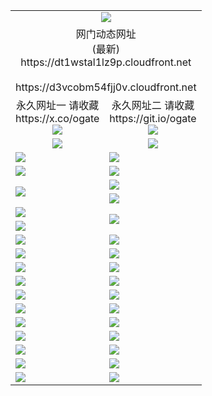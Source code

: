 ﻿<table>
  <tr></tr>
  <tr><td colspan=2 align=center><img src="https://dt1wstal1lz9p.cloudfront.net/Up/oGate.jpg" /></td></tr>
  <tr><td colspan=2 align=center>网门动态网址<br/>(最新)
<br>https://dt1wstal1lz9p.cloudfront.net
<br/>
<br>https://d3vcobm54fjj0v.cloudfront.net
    </td>
  </tr>
  <tr>
    <td align=center>永久网址一 请收藏<br/>https://x.co/ogate<br><a href="https://dt1wstal1lz9p.cloudfront.net/Up/0WMGDL1.png"><img src="https://dt1wstal1lz9p.cloudfront.net/Up/0WMGD1.png" /></a></td>
    <td align=center>永久网址二 请收藏<br/>https://git.io/ogate<br><a href="https://dt1wstal1lz9p.cloudfront.net/Up/0WMGDL2.png"><img src="https://dt1wstal1lz9p.cloudfront.net/Up/0WMGD2.png" /></a></td>
  </tr>
  <tr>
    <td align=center><a href="https://dt1wstal1lz9p.cloudfront.net/?from=github"><img src="https://dt1wstal1lz9p.cloudfront.net/Up/0WMPG.jpg" /></a></td>
    <td align=center><a href="https://dt1wstal1lz9p.cloudfront.net/ogUP.aspx?name=0oGate.apk&from=github"><img src="https://dt1wstal1lz9p.cloudfront.net/Up/0WMAZ.jpg" /></a></td>
  </tr>
  <tr>
    <td><a href="https://dt1wstal1lz9p.cloudfront.net/oNote.aspx?id=oGate&from=github" target="_blank"><img src="https://dt1wstal1lz9p.cloudfront.net/Up/0WCYY.jpg" /></a></td>
    <td><a href="https://dt1wstal1lz9p.cloudfront.net/oNote.aspx?id=oNote&from=github" target="_blank"><img src="https://dt1wstal1lz9p.cloudfront.net/Up/0WZTT.jpg" /></a></td>
  </tr>
  <tr>
    <td><a href="https://dt1wstal1lz9p.cloudfront.net/ogDY.aspx?from=github" target="_blank"><img src="https://dt1wstal1lz9p.cloudfront.net/Up/DY.jpg"/></a></td>
    <td><a href="https://dt1wstal1lz9p.cloudfront.net/ogST.aspx?from=github" target="_blank"><img src="https://dt1wstal1lz9p.cloudfront.net/Up/ST.jpg"/></a></td>
  </tr>
  <tr>
    <td rowspan=2><a href="https://dt1wstal1lz9p.cloudfront.net/ogUP.aspx?name=WJ.mp4&count=240P:5,480P:1&from=github" target="_blank"><img src="https://dt1wstal1lz9p.cloudfront.net/Up/WJ.jpg" /></a></td>
    <td><a href="https://dt1wstal1lz9p.cloudfront.net/ogUP.aspx?name=DKC.mp4&count=17&from=github" target="_blank"><img src="https://dt1wstal1lz9p.cloudfront.net/Up/DKC.jpg" /></a></td> 
  </tr>
  <tr>
    <td><a href="https://dt1wstal1lz9p.cloudfront.net/ogUP.aspx?name=LRWS.mp4&count=6B:17,5A:10,5B:35,4A:14,4B:19,3A:10,3B:26,2A:16,2B:21,1A:23,1B:29&from=github" target="_blank"><img src="https://dt1wstal1lz9p.cloudfront.net/Up/LRWS.jpg" /></a></td>
  </tr>
  <tr>
    <td><a href="https://dt1wstal1lz9p.cloudfront.net/ogUP.aspx?name=JQR.mp4&count=2&from=github" target="_blank"><img src="https://dt1wstal1lz9p.cloudfront.net/Up/JQR.jpg" /></a></td>   
    <td rowspan=2><a href="https://dt1wstal1lz9p.cloudfront.net/ogUP.aspx?name=JP.mp4&count=9&from=github" target="_blank"><img src="https://dt1wstal1lz9p.cloudfront.net/Up/JP.jpg" /></td>
  </tr>
  <tr>
    <td><a href="https://dt1wstal1lz9p.cloudfront.net/ogUP.aspx?name=ZSJ.mp4&count=16&from=github" target="_blank"><img src="https://dt1wstal1lz9p.cloudfront.net/Up/ZSJ.jpg" /></a></td>
  </tr>
  <tr>
    <td><a href="https://dt1wstal1lz9p.cloudfront.net/ogUP.aspx?name=SSZJ.mp4&count=6&from=github" target="_blank"><img src="https://dt1wstal1lz9p.cloudfront.net/Up/SSZJ.jpg" /></a></td>
    <td><a href="https://dt1wstal1lz9p.cloudfront.net/ogUP.aspx?name=WH.mp4&from=github" target="_blank"><img src="https://dt1wstal1lz9p.cloudfront.net/Up/WH.jpg" /></a></td>
  </tr>
  <tr>
    <td><a href="https://dt1wstal1lz9p.cloudfront.net/ogUP.aspx?name=3XZM.mp4&count=SP:1,480P:1,1080P:1&from=github" target="_blank"><img src="https://dt1wstal1lz9p.cloudfront.net/Up/3XZM.jpg" /></a></td>
    <td><a href="https://dt1wstal1lz9p.cloudfront.net/ogUP.aspx?name=DWHM.mp4&from=github" target="_blank"><img src="https://dt1wstal1lz9p.cloudfront.net/Up/DWHM.jpg" /></a></td>
  </tr>
  <tr>
    <td><a href="https://dt1wstal1lz9p.cloudfront.net/ogUP.aspx?name=TRHY.mp4&from=github" target="_blank"><img src="https://dt1wstal1lz9p.cloudfront.net/Up/TRHY.jpg" /></a></td>
    <td><a href="https://dt1wstal1lz9p.cloudfront.net/ogUP.aspx?name=XTFY.mp4&count=24&from=github" target="_blank"><img src="https://dt1wstal1lz9p.cloudfront.net/Up/XTFY.jpg" /></a></td>
  </tr>
  <tr>
    <td><a href="https://dt1wstal1lz9p.cloudfront.net/ogUP.aspx?name=4SQQ.mp4&count=06:18&current=06:18&from=github" target="_blank"><img src="https://dt1wstal1lz9p.cloudfront.net/Up/4SQQ0.jpg" /></a></td>
    <td><a href="https://dt1wstal1lz9p.cloudfront.net/ogUP.aspx?name=4SHQ.mp4&count=06:20&current=06:20&from=github" target="_blank"><img src="https://dt1wstal1lz9p.cloudfront.net/Up/4SHQ0.jpg" /></a></td>
  </tr>
  <tr>
    <td><a href="https://dt1wstal1lz9p.cloudfront.net/ogUP.aspx?name=4SZG.mp4&count=06:20&current=06:20&from=github" target="_blank"><img src="https://dt1wstal1lz9p.cloudfront.net/Up/4SZG0.jpg" /></a></td>
    <td><a href="https://dt1wstal1lz9p.cloudfront.net/ogUP.aspx?name=4SDJ.mp4&count=06:34&current=06:33&from=github" target="_blank"><img src="https://dt1wstal1lz9p.cloudfront.net/Up/4SDJ0.jpg" /></a></td>
  </tr>
  <tr>
    <td><a href="https://dt1wstal1lz9p.cloudfront.net/onUP.aspx?name=https://x.co/dtw99&from=github" target="_blank"><img src="https://dt1wstal1lz9p.cloudfront.net/Up/0DTW.jpg"/></a></td>
    <td><a href="https://dt1wstal1lz9p.cloudfront.net/onUP.aspx?name=https://d2ao90bsskjq20.cloudfront.net/acenter/&from=github" target="_blank"><img src="https://dt1wstal1lz9p.cloudfront.net/Up/0TDW.jpg" /></a></td>
  </tr>
  <tr>
    <td><a href="https://dt1wstal1lz9p.cloudfront.net/onUP.aspx?name=https://d23nscda4f4lvy.cloudfront.net/gb/nsc413.htm&from=github" target="_blank"><img src="https://dt1wstal1lz9p.cloudfront.net/Up/0DJY.jpg" /></a></td>
    <td><a href="https://dt1wstal1lz9p.cloudfront.net/onUP.aspx?name=https://dgocdxv5343dc.cloudfront.net/xtr/gb/prog204.html&from=github" target="_blank"><img src="https://dt1wstal1lz9p.cloudfront.net/Up/0XTR.jpg" /></a></td>
  </tr>
  <tr>
    <td><a href="https://dt1wstal1lz9p.cloudfront.net/onUP.aspx?name=https://d7203y8eitivv.cloudfront.net&from=github" target="_blank"><img src="https://dt1wstal1lz9p.cloudfront.net/Up/0MHW.jpg" /></a></td>
    <td><a href="https://dt1wstal1lz9p.cloudfront.net/onUP.aspx?name=https://d38z1xzg5vtneh.cloudfront.net&from=github" target="_blank"><img src="https://dt1wstal1lz9p.cloudfront.net/Up/0ZJW.jpg" /></a></td>
  </tr>
  <tr>
    <td><a href="https://dt1wstal1lz9p.cloudfront.net/ogUP.aspx?name=FG.zip&from=github" target="_blank"><img src="https://dt1wstal1lz9p.cloudfront.net/Up/FG.jpg" /></a></td>
    <td><a href="https://dt1wstal1lz9p.cloudfront.net/ogUP.aspx?name=FGA.apk&from=github" target="_blank"><img src="https://dt1wstal1lz9p.cloudfront.net/Up/FGA.jpg" /></a></td>
  </tr>
  <tr>
    <td><a href="https://dt1wstal1lz9p.cloudfront.net/ogUP.aspx?name=U.zip&from=github" target="_blank"><img src="https://dt1wstal1lz9p.cloudfront.net/Up/U.jpg" /></a></td>
    <td><a href="https://dt1wstal1lz9p.cloudfront.net/ogUP.aspx?name=UA.apk&from=github" target="_blank"><img src="https://dt1wstal1lz9p.cloudfront.net/Up/UA.jpg" /></a></td>
  </tr>
  <tr>
    <td><a href="https://dt1wstal1lz9p.cloudfront.net/ogUP.aspx?name=0iPPOTV.zip&from=github" target="_blank"><img src="https://dt1wstal1lz9p.cloudfront.net/Up/0iPPOTV.jpg" /></a></td>
    <td><a href="https://dt1wstal1lz9p.cloudfront.net/ogUP.aspx?name=0iNTD.apk&from=github" target="_blank"><img src="https://dt1wstal1lz9p.cloudfront.net/Up/0iNTD.jpg" /></a></td>
  </tr>
</table>

